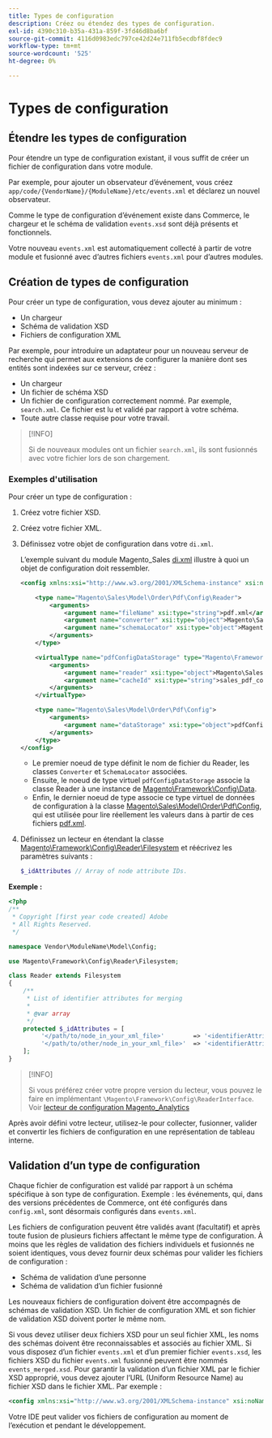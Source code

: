 ```yaml
---
title: Types de configuration
description: Créez ou étendez des types de configuration.
exl-id: 4390c310-b35a-431a-859f-3fd46d8ba6bf
source-git-commit: 4116d0983edc797ce42d24e711fb5ecdbf8fdec9
workflow-type: tm+mt
source-wordcount: '525'
ht-degree: 0%

---
```


# Types de configuration

## Étendre les types de configuration

Pour étendre un type de configuration existant, il vous suffit de créer un fichier de configuration dans votre module.

Par exemple, pour ajouter un observateur d’événement, vous créez `app/code/{VendorName}/{ModuleName}/etc/events.xml` et déclarez un nouvel observateur.

Comme le type de configuration d’événement existe dans Commerce, le chargeur et le schéma de validation `events.xsd` sont déjà présents et fonctionnels.

Votre nouveau `events.xml` est automatiquement collecté à partir de votre module et fusionné avec d’autres fichiers `events.xml` pour d’autres modules.

## Création de types de configuration

Pour créer un type de configuration, vous devez ajouter au minimum :

- Un chargeur
- Schéma de validation XSD
- Fichiers de configuration XML

Par exemple, pour introduire un adaptateur pour un nouveau serveur de recherche qui permet aux extensions de configurer la manière dont ses entités sont indexées sur ce serveur, créez :

- Un chargeur
- Un fichier de schéma XSD
- Un fichier de configuration correctement nommé. Par exemple, `search.xml`. Ce fichier est lu et validé par rapport à votre schéma.
- Toute autre classe requise pour votre travail.

>[!INFO]
>
>Si de nouveaux modules ont un fichier `search.xml`, ils sont fusionnés avec votre fichier lors de son chargement.

### Exemples d&#39;utilisation

Pour créer un type de configuration :

1. Créez votre fichier XSD.
1. Créez votre fichier XML.
1. Définissez votre objet de configuration dans votre `di.xml`.

   L’exemple suivant du module Magento_Sales [di.xml](https://github.com/magento/magento2/blob/2.4/app/code/Magento/Sales/etc/di.xml) illustre à quoi un objet de configuration doit ressembler.

   ```xml
   <config xmlns:xsi="http://www.w3.org/2001/XMLSchema-instance" xsi:noNamespaceSchemaLocation="urn:magento:framework:ObjectManager/etc/config.xsd">
   
       <type name="Magento\Sales\Model\Order\Pdf\Config\Reader">
           <arguments>
               <argument name="fileName" xsi:type="string">pdf.xml</argument>
               <argument name="converter" xsi:type="object">Magento\Sales\Model\Order\Pdf\Config\Converter</argument>
               <argument name="schemaLocator" xsi:type="object">Magento\Sales\Model\Order\Pdf\Config\SchemaLocator</argument>
           </arguments>
       </type>
   
       <virtualType name="pdfConfigDataStorage" type="Magento\Framework\Config\Data">
           <arguments>
               <argument name="reader" xsi:type="object">Magento\Sales\Model\Order\Pdf\Config\Reader</argument>
               <argument name="cacheId" xsi:type="string">sales_pdf_config</argument>
           </arguments>
       </virtualType>
   
       <type name="Magento\Sales\Model\Order\Pdf\Config">
           <arguments>
               <argument name="dataStorage" xsi:type="object">pdfConfigDataStorage</argument>
           </arguments>
       </type>
   </config>
   ```

   - Le premier noeud de type définit le nom de fichier du Reader, les classes `Converter` et `SchemaLocator` associées.
   - Ensuite, le noeud de type virtuel `pdfConfigDataStorage` associe la classe Reader à une instance de [Magento\Framework\Config\Data](https://github.com/magento/magento2/blob/2.4/lib/internal/Magento/Framework/Config/Data.php).
   - Enfin, le dernier noeud de type associe ce type virtuel de données de configuration à la classe [Magento\Sales\Model\Order\Pdf\Config](https://github.com/magento/magento2/blob/2.4/app/code/Magento/Sales/Model/Order/Pdf/Config.php), qui est utilisée pour lire réellement les valeurs dans à partir de ces fichiers [pdf.xml](https://github.com/magento/magento2/blob/2.4/app/code/Magento/Sales/etc/pdf.xml).

1. Définissez un lecteur en étendant la classe [Magento\Framework\Config\Reader\Filesystem](https://github.com/magento/magento2/blob/2.4/lib/internal/Magento/Framework/Config/Reader/Filesystem.php) et réécrivez les paramètres suivants :

   ```php
   $_idAttributes // Array of node attribute IDs.
   ```

**Exemple :**

```php
<?php
/**
 * Copyright [first year code created] Adobe
 * All Rights Reserved.
 */

namespace Vendor\ModuleName\Model\Config;

use Magento\Framework\Config\Reader\Filesystem;

class Reader extends Filesystem
{
    /**
     * List of identifier attributes for merging
     *
     * @var array
     */
    protected $_idAttributes = [
         '</path/to/node_in_your_xml_file>'        => '<identifierAttributeName>',
         '</path/to/other/node_in_your_xml_file>'  => '<identifierAttributeName>',
    ];
}
```

>[!INFO]
>
>Si vous préférez créer votre propre version du lecteur, vous pouvez le faire en implémentant `\Magento\Framework\Config\ReaderInterface`. Voir [lecteur de configuration Magento_Analytics](https://github.com/magento/magento2/blob/2.4/app/code/Magento/Analytics/ReportXml/Config/Reader.php)

Après avoir défini votre lecteur, utilisez-le pour collecter, fusionner, valider et convertir les fichiers de configuration en une représentation de tableau interne.

## Validation d’un type de configuration

Chaque fichier de configuration est validé par rapport à un schéma spécifique à son type de configuration. Exemple : les événements, qui, dans des versions précédentes de Commerce, ont été configurés dans `config.xml`, sont désormais configurés dans `events.xml`.

Les fichiers de configuration peuvent être validés avant (facultatif) et après toute fusion de plusieurs fichiers affectant le même type de configuration. À moins que les règles de validation des fichiers individuels et fusionnés ne soient identiques, vous devez fournir deux schémas pour valider les fichiers de configuration :

- Schéma de validation d’une personne
- Schéma de validation d’un fichier fusionné

Les nouveaux fichiers de configuration doivent être accompagnés de schémas de validation XSD. Un fichier de configuration XML et son fichier de validation XSD doivent porter le même nom.

Si vous devez utiliser deux fichiers XSD pour un seul fichier XML, les noms des schémas doivent être reconnaissables et associés au fichier XML.
Si vous disposez d’un fichier `events.xml` et d’un premier fichier `events.xsd`, les fichiers XSD du fichier `events.xml` fusionné peuvent être nommés `events_merged.xsd`.
Pour garantir la validation d’un fichier XML par le fichier XSD approprié, vous devez ajouter l’URL (Uniform Resource Name) au fichier XSD dans le fichier XML. Par exemple :

```xml
<config xmlns:xsi="http://www.w3.org/2001/XMLSchema-instance" xsi:noNamespaceSchemaLocation="urn:magento:framework:ObjectManager:etc/config.xsd">
```

Votre IDE peut valider vos fichiers de configuration au moment de l’exécution et pendant le développement.
